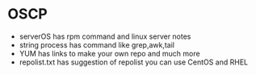 # OSCP
 * serverOS has rpm command and linux server notes
 * string process has command like grep,awk,tail
 * YUM has links to make your own repo and much more
 * repolist.txt has suggestion of repolist you can use CentOS and RHEL

